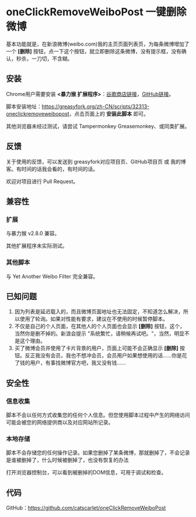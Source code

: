 # oneClickRemoveWeiboPost 一键删除微博

基本功能就是，在新浪微博(weibo.com)我的主页页面列表页，为每条微博增加了一个 **[删除]** 按钮，点一下这个按钮，就立即删除这条微博，没有提示框，没有确认，秒杀，一刀切，不含糊。

## 安装

Chrome用户需要安装 **<暴力猴 扩展程序>**：[谷歌商店链接](https://chrome.google.com/webstore/detail/violentmonkey/jinjaccalgkegednnccohejagnlnfdag?hl=zh-CN)，[GitHub链接](https://github.com/violentmonkey/violentmonkey/releases/latest)。

脚本安装地址：<https://greasyfork.org/zh-CN/scripts/32313-oneclickremoveweibopost>，点击页面上的 **安装此脚本** 即可。

其他浏览器未经过测试，请尝试 Tampermonkey  Greasemonkey、或同类扩展。

## 反馈

关于使用的反馈，可以发送到 greasyfork对应项目页、GitHub项目页 或 我的博客。有时间的话我会看的，有时间的话。

欢迎对项目进行 Pull Request。

## 兼容性

### 扩展

与暴力猴 v2.8.0 兼容。

其他扩展程序未实际测试。

### 其他脚本

与 Yet Another Weibo Filter 完全兼容。

## 已知问题

1. 因为列表是延迟载入的，而且微博页面地址也无法固定，不知道怎么解决，所以使用了轮询。如果对性能有要求，建议在不使用的时候暂停脚本。
2. 不仅是自己的个人页面，在其他人的个人页面也会显示 **[删除]** 按钮，这个，当然你是删不掉的。新浪会提示 "系统繁忙，请稍候再试吧。"，当然，明显不是这个理由。
3. 买了微博会员并使用了卡片背景的用户，页面上可能不会正确显示 **[删除]** 按钮。反正我没有会员，我也不想冲会员，会员用户如果想使用的话……你是花了钱的用户，有事找微博官方吧，我又没有钱……

## 安全性

### 信息收集

脚本不会以任何方式收集您的任何个人信息。但您使用脚本过程中产生的网络访问可能会被您的网络提供商以及对应网站所记录。

### 本地存储

脚本不会存储您的任何操作记录。如果您删掉了某条微博，那就删掉了，不会记录是谁被删掉了，什么时候被删掉了，也没有恢复的办法

打开浏览器控制台，可以看到被删掉的DOM信息，可用于调试和检查。

## 代码

GitHub：<https://github.com/catscarlet/oneClickRemoveWeiboPost>
